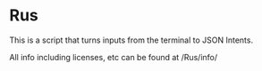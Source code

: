 # Rus
This is a script that turns inputs from the terminal to JSON Intents.

All info including licenses, etc can be found at /Rus/info/

